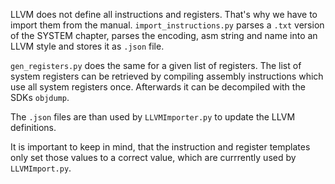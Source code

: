 LLVM does not define all instructions and registers. That's why we have to import them from the manual.
`import_instructions.py` parses a `.txt` version of the SYSTEM chapter, parses the encoding, asm string and name into an LLVM style and stores it as `.json` file.

`gen_registers.py` does the same for a given list of registers. The list of system registers can be retrieved by compiling assembly instructions which use all system registers once. Afterwards it can be decompiled with the SDKs `objdump`.

The `.json` files are than used by `LLVMImporter.py` to update the LLVM definitions.

It is important to keep in mind, that the instruction and register templates only set those values to a correct value, which are currrently used by `LLVMImport.py`.